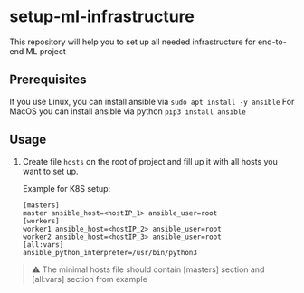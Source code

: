 # setup-ml-infrastructure

This repository will help you to set up all needed infrastructure for end-to-end ML project

## Prerequisites

If you use Linux, you can install ansible via `sudo apt install -y ansible`
For MacOS you can install ansible via python `pip3 install ansible`

## Usage

1. Create file `hosts` on the root of project and fill up it with all hosts you want to set up.

    Example for K8S setup:

    ```
    [masters]
    master ansible_host=<hostIP_1> ansible_user=root
    [workers]
    worker1 ansible_host=<hostIP_2> ansible_user=root
    worker2 ansible_host=<hostIP_3> ansible_user=root
    [all:vars]
    ansible_python_interpreter=/usr/bin/python3
    ```

> :warning:
>The minimal hosts file should contain [masters] section and [all:vars] section from example
